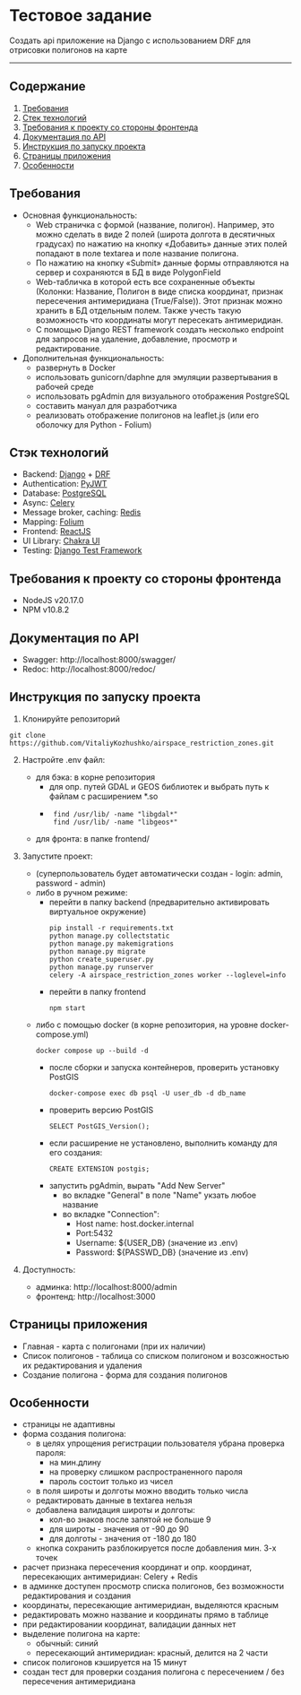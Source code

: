 # Тестовое задание

Создать api приложение на Django с использованием DRF для отрисовки полигонов на карте
<hr>

## Содержание

1. [Требования](#main_requirements)
2. [Стек технологий](#technology_stack)
3. [Требования к проекту со стороны фронтенда](#front_requirements)
4. [Документация по API](#doc_api)
5. [Инструкция по запуску проекта](#instruction_startup)
6. [Страницы приложения](#pages_app)
7. [Особенности](#features)

## Требования <a name="main_requirements"></a>

- Основная функциональность:
  - Web страничка с формой (название, полигон). Например, это можно сделать в виде 2 полей (широта долгота в десятичных 
    градусах) по нажатию на кнопку «Добавить» данные этих полей попадают в поле textarea и поле название полигона.
  - По нажатию на кнопку «Submit» данные формы отправляются на сервер и сохраняются в БД в виде PolygonField
  - Web-табличка в которой есть все сохраненные объекты (Колонки: Название, Полигон в виде списка координат,
    признак пересечения антимеридиана (True/False)). Этот признак можно хранить в БД отдельным полем. Также учесть 
    такую возможность что координаты могут пересекать антимеридиан.
  - С помощью Django REST framework создать несколько endpoint для запросов на удаление, добавление, просмотр и редактирование.
- Дополнительная функциональность:
  - развернуть в Docker
  - использовать gunicorn/daphne для эмуляции развертывания в рабочей среде
  - использовать pgAdmin для визуального отображения PostgreSQL
  - составить мануал для разработчика
  - реализовать отображение полигонов на leaflet.js (или его оболочку для Python - Folium)

## Стэк технологий <a name="technology_stack"></a>

- Backend: [Django](https://django.fun/) + [DRF](https://www.django-rest-framework.org/)
- Authentication: [PyJWT](https://pyjwt.readthedocs.io/en/stable/)
- Database: [PostgreSQL](https://www.postgresql.org/)
- Async: [Celery](https://docs.celeryq.dev/)
- Message broker, caching: [Redis](https://redis.io/)
- Mapping: [Folium](https://python-visualization.github.io/folium/latest/index.html)
- Frontend: [ReactJS](https://react.dev/)
- UI Library: [Chakra UI](https://v2.chakra-ui.com/)
- Testing: [Django Test Framework](https://docs.djangoproject.com/en/5.1/topics/testing/tools/#)

## Требования к проекту со стороны фронтенда <a name="front_requirements"></a>

- NodeJS v20.17.0
- NPM v10.8.2

## Документация по API <a name="doc_api"></a>

- Swagger: http://localhost:8000/swagger/
- Redoc: http://localhost:8000/redoc/

## Инструкция по запуску проекта <a name="instruction_startup"></a>

1. Клонируйте репозиторий
```
git clone https://github.com/VitaliyKozhushko/airspace_restriction_zones.git
```
2. Настройте .env файл:
   - для бэка: в корне репозитория
     - для опр. путей GDAL и GEOS библиотек и выбрать путь к файлам с расширением *.so
     - ```shell
        find /usr/lib/ -name "libgdal*"
        find /usr/lib/ -name "libgeos*"
       ```
   - для фронта: в папке frontend/
3. Запустите проект:
   * (суперпользователь будет автоматически создан - login: admin, password - admin)
   - либо в ручном режиме:
        - перейти в папку backend (предварительно активировать виртуальное окружение)
          ```shell
          pip install -r requirements.txt
          python manage.py collectstatic
          python manage.py makemigrations
          python manage.py migrate
          python create_superuser.py
          python manage.py runserver
          celery -A airspace_restriction_zones worker --loglevel=info
          ```
        - перейти в папку frontend
          ```shell
          npm start
          ```
   - либо с помощью docker (в корне репозитория, на уровне docker-compose.yml)
     ```shell
     docker compose up --build -d
     ```
     - после сборки и запуска контейнеров, проверить установку PostGIS
       ```shell
       docker-compose exec db psql -U user_db -d db_name
       ```
     - проверить версию PostGIS
       ```shell
       SELECT PostGIS_Version();
       ```
     - если расширение не установлено, выполнить команду для его создания:
       ```shell
       CREATE EXTENSION postgis;
       ```
     - запустить pgAdmin, вырать "Add New Server"
       - во вкладке "General" в поле "Name" укзать любое название
       - во вкладке "Connection":
         - Host name: host.docker.internal
         - Port:5432
         - Username: ${USER_DB} (значение из .env)
         - Password: ${PASSWD_DB} (значение из .env)
     
4. Доступность:
   - админка: http://localhost:8000/admin
   - фронтенд: http://localhost:3000

## Страницы приложения <a name="pages_app"></a>

- Главная - карта с полигонами (при их наличии)
- Список полигонов - таблица со списком полигоном и возсожностью их редактирования и удаления
- Создание полигона - форма для создания полигонов

## Особенности <a name="features"></a>

- страницы не адаптивны
- форма создания полигона:
  - в целях упрощения регистрации пользователя убрана проверка пароля:
      - на мин.длину
      - на проверку слишком распространенного пароля
      - пароль состоит только из чисел
  - в поля широты и долготы можно вводить только числа
  - редактировать данные в textarea нельзя
  - добавлена валидация широты и долготы:
    - кол-во знаков после запятой не больше 9
    - для широты - значения от -90 до 90
    - для долготы - значения от -180 до 180
  - кнопка сохранить разблокируется после добавления мин. 3-х точек
- расчет признака пересечения координат и опр. координат, пересекающих антимеридиан: Celery + Redis 
- в админке доступен просмотр списка полигонов, без возможности редактирования и создания
- координаты, пересекающие антимеридиан, выделяются красным
- редактировать можно название и координаты прямо в таблице
- при редактировании координат, валидации данных нет
- выделение полигона на карте:
  - обычный: синий
  - пересекающий антимеридиан: красный, делится на 2 части
- список полигонов кэшируется на 15 минут
- создан тест для проверки создания полигона с пересечением / без пересечения антимеридиана
